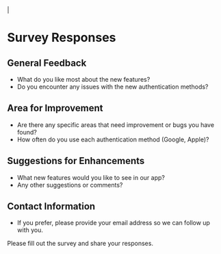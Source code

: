 |
# Survey Responses

## General Feedback
- What do you like most about the new features?
- Do you encounter any issues with the new authentication methods?

## Area for Improvement
- Are there any specific areas that need improvement or bugs you have found?
- How often do you use each authentication method (Google, Apple)?

## Suggestions for Enhancements
- What new features would you like to see in our app?
- Any other suggestions or comments?

## Contact Information
- If you prefer, please provide your email address so we can follow up with you.

Please fill out the survey and share your responses.